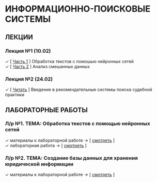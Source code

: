 # ИНФОРМАЦИОННО-ПОИСКОВЫЕ СИСТЕМЫ
## ЛЕКЦИИ
### Лекция №1 (10.02)
✓ [ [Часть 1](https://github.com/ONDubovickaya/iss-private/blob/main/materials/theory/lecture1.1.ipynb) ] Обработка текстов с помошью нейронных сетей <br />
✓ [ [Часть 2](https://github.com/ONDubovickaya/iss-private/blob/main/materials/theory/lecture1.2.ipynb) ] Анализ смешанных данных <br />

### Лекция №2 (24.02)
✓ [ [Читать](https://github.com/ONDubovickaya/iss-private/blob/main/materials/theory/lecture2.ipynb) ] Введение в рекомендательные системы поиска судебной практики <br />

## ЛАБОРАТОРНЫЕ РАБОТЫ
### Л/р №1. ТЕМА: Обработка текстов с помощью нейронных сетей
✓ материалы к лабораторной работе -> [ [смотреть](https://github.com/ONDubovickaya/iss-private/blob/main/materials/practice/lab1.ipynb) ] <br />
✓ лабораторная работа -> [ [смотреть](https://github.com/ONDubovickaya/iss-private/tree/main/labs/lab1) ] <br />

### Л/р №2. ТЕМА: Создание базы данных для хранения юридической информации
✓ материалы к лабораторной работе -> [ [смотреть](https://github.com/ONDubovickaya/iss-private/blob/main/materials/practice/lab2.ipynb) ] <br />
